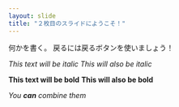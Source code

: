 ```yaml
---
layout: slide
title: "２枚目のスライドにようこそ！"
---
```

何かを書く。
戻るには戻るボタンを使いましょう！


*This text will be italic*
_This will also be italic_

**This text will be bold**
__This will also be bold__

_You **can** combine them_
